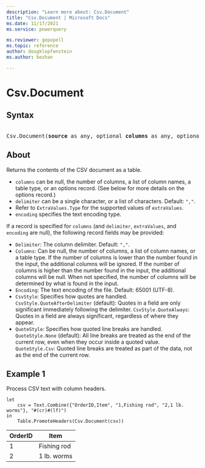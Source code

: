 ```yaml
---
description: "Learn more about: Csv.Document"
title: "Csv.Document | Microsoft Docs"
ms.date: 11/17/2021
ms.service: powerquery

ms.reviewer: gepopell
ms.topic: reference
author: dougklopfenstein
ms.author: bezhan

---
```

# Csv.Document

## Syntax

<pre> 
Csv.Document(<b>source</b> as any, optional <b>columns</b> as any, optional <b>delimiter</b> as any, optional <b>extraValues</b> as nullable number, optional <b>encoding</b> as nullable number) as table
</pre>

## About

Returns the contents of the CSV document as a table.

* `columns` can be null, the number of columns, a list of column names, a table type, or an options record. (See below for more details on the options record.)
* `delimiter` can be a single character, or a list of characters. Default: `","`.
* Refer to `ExtraValues.Type` for the supported values of `extraValues`.
* `encoding` specifies the text encoding type.

If a record is specified for `columns` (and `delimiter`, `extraValues`, and `encoding` are null), the following record fields may be provided:

* `Delimiter`: The column delimiter. Default: `","`.
* `Columns`: Can be null, the number of columns, a list of column names, or a table type. If the number of columns is lower than the number found in the input, the additional columns will be ignored. If the number of columns is higher than the number found in the input, the additional columns will be null. When not specified, the number of columns will be determined by what is found in the input.
* `Encoding`: The text encoding of the file. Default: 65001 (UTF-8).
* `CsvStyle`: Specifies how quotes are handled. `CsvStyle.QuoteAfterDelimiter` (default): Quotes in a field are only significant immediately following the delimiter. `CsvStyle.QuoteAlways`: Quotes in a field are always significant, regardless of where they appear.
* `QuoteStyle`: Specifies how quoted line breaks are handled. `QuoteStyle.None` (default): All line breaks are treated as the end of the current row, even when they occur inside a quoted value. `QuoteStyle.Csv`: Quoted line breaks are treated as part of the data, not as the end of the current row.

## Example 1

Process CSV text with column headers.

```powerquery-m
let
    csv = Text.Combine({"OrderID,Item", "1,Fishing rod", "2,1 lb. worms"}, "#(cr)#(lf)")
in
    Table.PromoteHeaders(Csv.Document(csv))
```

|OrderID  |Item |
|---------|---------|
|1     |    Fishing rod     |
|2     |     1 lb. worms    |
